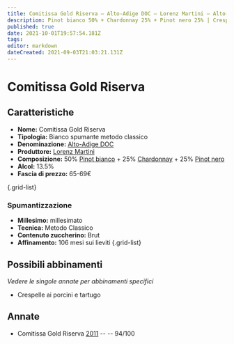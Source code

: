 ```yaml
---
title: Comitissa Gold Riserva – Alto-Adige DOC – Lorenz Martini – Alto-Adige (IT) – 65-69€ – 5★
description: Pinot bianco 50% + Chardonnay 25% + Pinot nero 25% | Crespelle ai porcini e tartugo
published: true
date: 2021-10-01T19:57:54.181Z
tags: 
editor: markdown
dateCreated: 2021-09-03T21:03:21.131Z
---
```


# Comitissa Gold Riserva

## Caratteristiche
- **Nome:** Comitissa Gold Riserva 
- **Tipologia:** Bianco spumante metodo classico
- **Denominazione:** [Alto-Adige DOC](/denominazioni/Italia/Alto-Adige/DOC/Alto-Adige)
- **Produttore:** [Lorenz Martini](/produttori/Italia/Alto-Adige/Lorenz-Martini) 
- **Composizione:** 50% [Pinot bianco](/vitigni/Italia/pinot-bianco) + 25% [Chardonnay](/vitigni/Francia/chardonnay) + 25% [Pinot nero](/vitigni/Italia/pinot-nero)
- **Alcol:** 13.5%
- **Fascia di prezzo:** 65-69€

{.grid-list}

### Spumantizzazione
- **Millesimo:** millesimato
- **Tecnica:** Metodo Classico
- **Contenuto zuccherino:** Brut
- **Affinamento:** 106 mesi sui lieviti
{.grid-list}



## Possibili abbinamenti
*Vedere le singole annate per abbinamenti specifici*

- Crespelle ai porcini e tartugo

## Annate
- Comitissa Gold Riserva [2011](/vini/Italia/Alto-Adige/Lorenz-Martini/Comitissa-Gold-Riserva/2011) -- <span class="star-5"></span> -- 94/100
